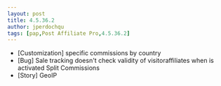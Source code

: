 ```yaml
---
layout: post
title: 4.5.36.2
author: jperdochqu
tags: [pap,Post Affiliate Pro,4.5.36.2]
---
```


- [Customization] specific commissions by country
- [Bug] Sale tracking doesn't check validity of visitoraffiliates when is activated Split Commissions
- [Story] GeoIP

